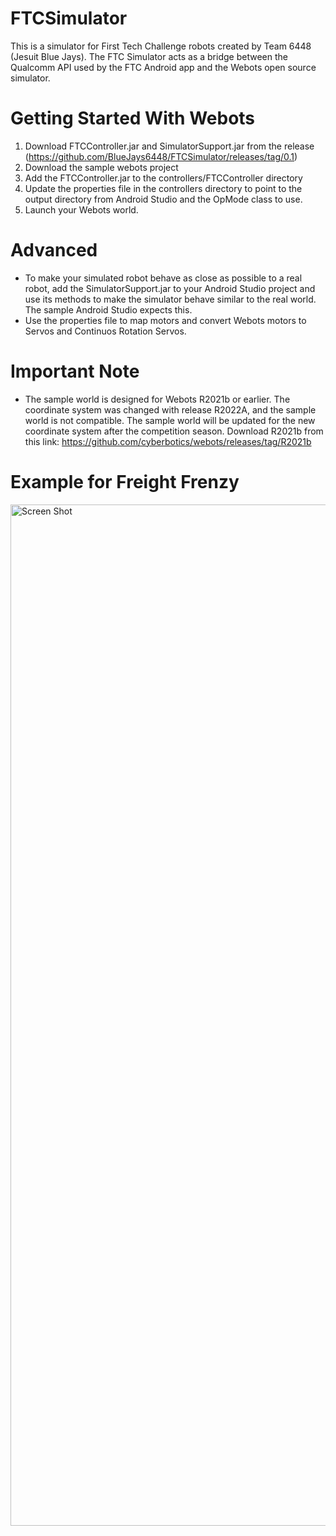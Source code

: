 # FTCSimulator
This is a simulator for First Tech Challenge robots created by Team 6448 (Jesuit Blue Jays).  The FTC Simulator acts as a bridge between the Qualcomm API used by the FTC Android app and the Webots open source simulator.

# Getting Started With Webots
1. Download FTCController.jar and SimulatorSupport.jar from the release (https://github.com/BlueJays6448/FTCSimulator/releases/tag/0.1)
2. Download the sample webots project 
3. Add the FTCController.jar to the controllers/FTCController directory
5. Update the properties file in the controllers directory to point to the output directory from Android Studio and the OpMode class to use.
6. Launch your Webots world.

# Advanced
- To make your simulated robot behave as close as possible to a real robot, add the SimulatorSupport.jar to your Android Studio project and use its methods to make the simulator behave similar to the real world.  The sample Android Studio expects this.
- Use the properties file to map motors and convert Webots motors to Servos and Continuos Rotation Servos.

# Important Note
- The sample world is designed for Webots R2021b or earlier.  The coordinate system was changed with release R2022A, and the sample world is not compatible.  The sample world will be updated for the new coordinate system after the competition season.  Download R2021b from this link: https://github.com/cyberbotics/webots/releases/tag/R2021b

# Example for Freight Frenzy
<img width="1634" alt="Screen Shot" src="https://user-images.githubusercontent.com/55167736/153104696-272da409-3e2f-4e09-9f2d-b9f2734805db.png">
